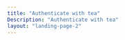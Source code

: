 ```yaml
---
title: "Authenticate with tea"
Description: "Authenticate with tea"
layout: "landing-page-2"
---
```


